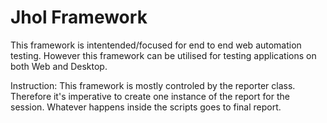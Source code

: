 # Jhol Framework
This framework is intentended/focused for end to end web automation testing. However this framework can be utilised for testing applications on both Web and Desktop. 

Instruction:
This framework is mostly controled by the reporter class. Therefore it's imperative to create one instance of the report for the session. Whatever happens inside the scripts goes to final report.
